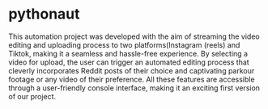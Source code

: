 # pythonaut

This automation project was developed with the aim of streaming the video editing 
and uploading process to two platforms(Instagram (reels) and Tiktok, making it a 
seamless and hassle-free experience. By selecting a video for upload, the user 
can trigger an automated editing process that cleverly incorporates Reddit posts 
of their choice and captivating parkour footage or any video of their preference. 
All these features are accessible through a user-friendly console interface, making 
it an exciting first version of our project.
